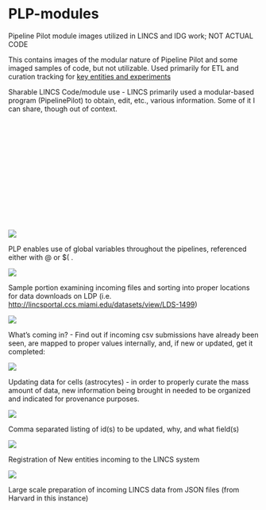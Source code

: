 # PLP-modules
Pipeline Pilot module images utilized in LINCS and IDG work; NOT ACTUAL CODE

This contains images of the modular nature of Pipeline Pilot and some imaged samples of code, but not utilizable. Used primarily for ETL and curation tracking for [key entities and experiments](https://lincsproject.org/LINCS/data/standards)


Sharable LINCS Code/module use - LINCS primarily used a modular-based program (PipelinePilot) to obtain, edit, etc., various information. Some of it I can share, though out of context.</br>
</br>
</br>
</br>
</br></br></br></br></br></br></br></br></br></br>

![](https://imgur.com/DlDi9j8.png)

PLP enables use of global variables throughout the pipelines, referenced either with @ or $( .

![](https://imgur.com/BB41aJR.png)

Sample portion examining incoming files and sorting into proper locations for data downloads on LDP (i.e. http://lincsportal.ccs.miami.edu/datasets/view/LDS-1499)

![](https://imgur.com/G6uO87m.png)  
  
  

What’s coming in? - Find out if incoming csv submissions have already been seen, are mapped to proper values internally, and, if new or updated, get it completed:

![](https://imgur.com/UyDvE6O.png)

Updating data for cells (astrocytes) - in order to properly curate the mass amount of data, new information being brought in needed to be organized and indicated for provenance purposes.

![](https://imgur.com/5hWAaw1.png)

Comma separated listing of id(s) to be updated, why, and what field(s)

![](https://imgur.com/UyDvE6O.png)
  
    
    
Registration of New entities incoming to the LINCS system

![](https://imgur.com/elhrLSs.png)

Large scale preparation of incoming LINCS data from JSON files (from Harvard in this instance)
